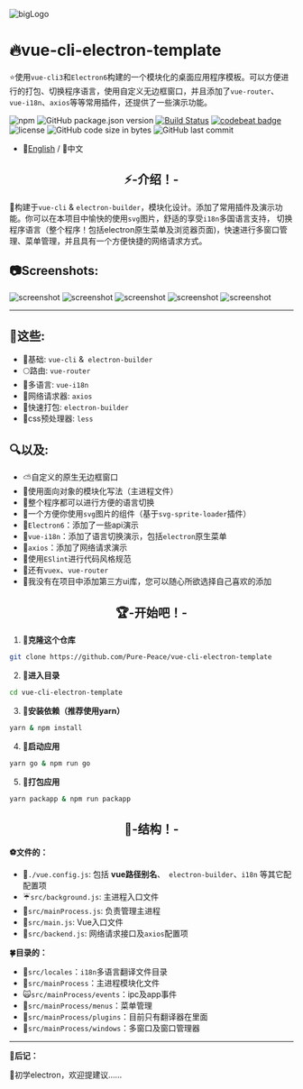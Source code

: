 ![bigLogo](http://otsu.fun/big_logo.png)
# 🔥vue-cli-electron-template
⭐使用`vue-cli3`和`Electron6`构建的一个模块化的桌面应用程序模板。可以方便进行的打包、切换程序语言，使用自定义无边框窗口，并且添加了`vue-router`、`vue-i18n`、`axios`等等常用插件，还提供了一些演示功能。

![npm](https://img.shields.io/npm/v/@vue/cli?color=aa&label=vue-cli)
![GitHub package.json version](https://img.shields.io/github/package-json/v/Pure-Peace/vue-cli-electron-template?color=yellow&logo=yellow&logoColor=yellow)
[![Build Status](https://travis-ci.org/Pure-Peace/vue-cli-electron-template.svg?branch=master)](https://travis-ci.org/Pure-Peace/vue-cli-electron-template)
[![codebeat badge](https://codebeat.co/badges/ee804451-ff1f-4e2f-9858-b0b3e2d96a3f)](https://codebeat.co/projects/github-com-pure-peace-vue-cli-electron-template-master)
![license](https://img.shields.io/badge/license-MIT-000000.svg)
![GitHub code size in bytes](https://img.shields.io/github/languages/code-size/Pure-Peace/vue-cli-electron-template?color=aa&label=Lightweight&logo=aa&logoColor=aa)
![GitHub last commit](https://img.shields.io/github/last-commit/Pure-Peace/vue-cli-electron-template)


- 🌺[English](https://github.com/Pure-Peace/vue-cli-electron-template/blob/master/README.md) / 💖中文

<h2 align="center">⚡-介绍！-</h2>

🚀构建于`vue-cli` & `electron-builder`，模块化设计。添加了常用插件及演示功能。你可以在本项目中愉快的使用`svg`图片，舒适的享受`i18n`多国语言支持， 切换程序语言（整个程序！包括electron原生菜单及浏览器页面)，快速进行多窗口管理、菜单管理，并且具有一个方便快捷的网络请求方式。


## 📷Screenshots:
![screenshot](http://otsu.fun/demos/0.png)
![screenshot](http://otsu.fun/demos/1.png)
![screenshot](http://otsu.fun/demos/gw.png)
![screenshot](http://otsu.fun/demos/2.png)
![screenshot](http://otsu.fun/demos/3.png)


---

## 📘这些:
- 🍊基础: `vue-cli` &` electron-builder`
- 🌕路由: `vue-router`
- 🍁多语言: `vue-i18n`
- 🌝网络请求器: `axios`
- 🚅快速打包: `electron-builder`
- 💚css预处理器: `less`

## 🔍以及:
- ⛅自定义的原生无边框窗口
- 🎨使用面向对象的模块化写法（主进程文件）
- 🍰整个程序都可以进行方便的语言切换
- 🐳一个方便你使用`svg`图片的组件（基于`svg-sprite-loader`插件）
- 🏀`Electron6`：添加了一些api演示
- 🍉`vue-i18n`：添加了语言切换演示，包括`electron`原生菜单
- 🍩`axios`：添加了网络请求演示
- 🌼使用`ESlint`进行代码风格规范
- 🌠还有`vuex`、`vue-router`
- 🍖我没有在项目中添加第三方ui库，您可以随心所欲选择自己喜欢的添加


<h2 align="center">🏆-开始吧！-</h2>


 1. **🍬克隆这个仓库**
 
```bash
git clone https://github.com/Pure-Peace/vue-cli-electron-template
```

 2. **🍮进入目录**
 
```bash
cd vue-cli-electron-template
```

 3. **🍙安装依赖（推荐使用yarn）**
 
```bash
yarn & npm install
```` 


 4. **🌽启动应用**
 
```bash
yarn go & npm run go
```

 5. **🍭打包应用**
 
```bash
yarn packapp & npm run packapp
```


<h2 align="center">🍌-结构！-</h2>

**⚽文件的：**

- 🎰`./vue.config.js`: 包括 **vue路径别名**、` electron-builder`、`i18n` 等其它配配置项
- ☔`src/background.js`: 主进程入口文件
- 🐐`src/mainProcess.js`: 负责管理主进程
- 🚧`src/main.js`: Vue入口文件
- 🏨`src/backend.js`: 网络请求接口及`axios`配置项

**🍀目录的：**

- 🌲`src/locales`：`i18n`多语言翻译文件目录
- 🐓`src/mainProcess`：主进程模块化文件
- 🙀`src/mainProcess/events`：ipc及app事件
- 🌴`src/mainProcess/menus`：菜单管理
- 🐏`src/mainProcess/plugins`：目前只有翻译器在里面
- 🙉`src/mainProcess/windows`：多窗口及窗口管理器

---
**🔞后记：**

🌹初学electron，欢迎提建议……

